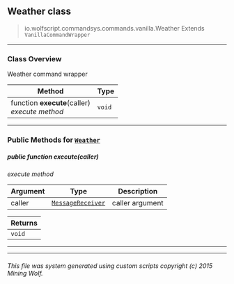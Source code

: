 ## Weather __class__

>io.wolfscript.commandsys.commands.vanilla.Weather
>Extends `VanillaCommandWrapper`

---

### Class Overview

Weather command wrapper

Method | Type   
--- | :--- 
 function __execute__(caller) <br> _execute method_ | `void`



---


### Public Methods for [`Weather`](Weather.md)

##### <a id='execute'></a>public  function __execute__(caller)

_execute method_

Argument | Type | Description  
--- | --- | --- 
caller | [`MessageReceiver`](..\..\..\chat\MessageReceiver.md) | caller argument

Returns | 
--- | 
`void` |


---
---


###### This file was system generated using custom scripts copyright (c) 2015 Mining Wolf.
	

